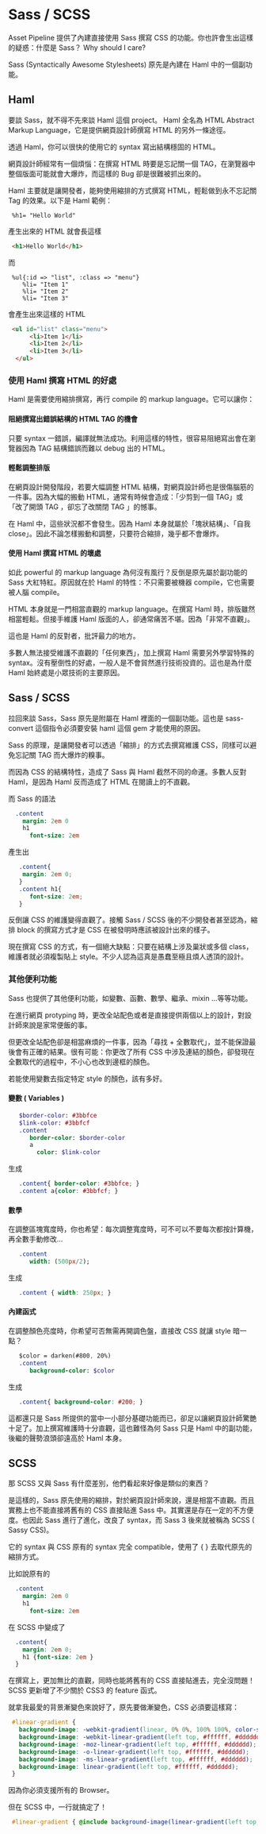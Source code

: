 # Sass / SCSS

Asset Pipeline 提供了內建直接使用 Sass 撰寫 CSS 的功能。你也許會生出這樣的疑惑：什麼是 Sass？ Why should I care?

Sass (Syntactically Awesome Stylesheets) 原先是內建在 Haml 中的一個副功能。

## Haml

要談 Sass，就不得不先來談 Haml 這個 project。 Haml 全名為 HTML Abstract Markup Language，它是提供網頁設計師撰寫 HTML 的另外一條途徑。

透過 Haml，你可以很快的使用它的 syntax 寫出結構穩固的 HTML。

網頁設計師經常有一個煩惱：在撰寫 HTML 時要是忘記關一個 TAG，在瀏覽器中整個版面可能就會大爆炸，而這樣的 Bug 卻是很難被抓出來的。

Haml 主要就是讓開發者，能夠使用縮排的方式撰寫 HTML，輕鬆做到永不忘記關 Tag 的效果。以下是 Haml 範例：

``` haml
 %h1= "Hello World"
```

產生出來的 HTML 就會長這樣

``` html
 <h1>Hello World</h1>
```

而

``` haml
 %ul{:id => "list", :class => "menu"}
    %li= "Item 1"
    %li= "Item 2"
    %li= "Item 3"
```

會產生出來這樣的 HTML

``` html
 <ul id="list" class="menu">
      <li>Item 1</li>
      <li>Item 2</li>
      <li>Item 3</li>
  </ul>
```

### 使用 Haml 撰寫 HTML 的好處

Haml 是需要使用縮排撰寫，再行 compile 的 markup language。它可以讓你：

#### 阻絕撰寫出錯誤結構的 HTML TAG 的機會

只要 syntax 一錯誤，編譯就無法成功。利用這樣的特性，很容易阻絕寫出會在瀏覽器因為 TAG 結構錯誤而難以 debug 出的 HTML。

#### 輕鬆調整排版

在網頁設計開發階段，若要大幅調整 HTML 結構，對網頁設計師也是很傷腦筋的一件事。因為大幅的搬動 HTML，通常有時候會造成：「少剪到一個 TAG」或 「改了開頭 TAG ，卻忘了改關閉 TAG 」的憾事。

在 Haml 中，這些狀況都不會發生。因為 Haml 本身就屬於「塊狀結構」、「自我 close」。因此不論怎樣搬動和調整，只要符合縮排，幾乎都不會爆炸。

#### 使用 Haml 撰寫 HTML 的壞處

如此 powerful 的 markup language 為何沒有風行？反倒是原先屬於副功能的 Sass 大紅特紅。原因就在於 Haml 的特性：不只需要被機器 compile，它也需要被人腦 compile。

HTML 本身就是一門相當直觀的 markup language。在撰寫 Haml 時，排版雖然相當輕鬆。但接手維護 Haml 版面的人，卻通常痛苦不堪。因為「非常不直觀」。

這也是 Haml 的反對者，批評最力的地方。

多數人無法接受維護不直觀的「任何東西」，加上撰寫 Haml 需要另外學習特殊的 syntax。沒有壓倒性的好處，一般人是不會貿然進行技術投資的。這也是為什麼 Haml 始終處是小眾技術的主要原因。


## Sass / SCSS

拉回來談 Sass，Sass 原先是附屬在 Haml 裡面的一個副功能。這也是 sass-convert 這個指令必須要安裝 haml 這個 gem 才能使用的原因。

Sass 的原理，是讓開發者可以透過「縮排」的方式去撰寫維護 CSS，同樣可以避免忘記關 TAG 而大爆炸的糗事。

而因為 CSS 的結構特性，造成了 Sass 與 Haml 截然不同的命運。多數人反對 Haml，是因為 Haml 反而造成了 HTML 在閱讀上的不直觀。

而 Sass 的語法

``` sass
  .content
    margin: 2em 0
    h1
      font-size: 2em
```

產生出

``` css
   .content{
    margin: 2em 0;
   }
   .content h1{
      font-size: 2em;
   }
```

反倒讓 CSS 的維護變得直觀了。接觸 Sass / SCSS 後的不少開發者甚至認為，縮排 block 的撰寫方式才是 CSS 在被發明時應該被設計出來的樣子。

現在撰寫 CSS 的方式，有一個絕大缺點：只要在結構上涉及巢狀或多個 class，維護者就必須複製貼上 style。不少人認為這真是愚蠢至極且煩人透頂的設計。

### 其他便利功能

Sass 也提供了其他便利功能，如變數、函數、數學、繼承、mixin …等等功能。

在進行網頁 protyping 時，更改全站配色或者是直接提供兩個以上的設計，對設計師來說是家常便飯的事。

但更改全站配色卻是相當麻煩的一件事，因為「尋找 + 全數取代」，並不能保證最後會有正確的結果。很有可能：你更改了所有 CSS 中涉及連結的顏色，卻發現在全數取代的過程中，不小心也改到邊框的顏色。

若能使用變數去指定特定 style 的顏色，該有多好。

#### 變數 ( Variables )

``` sass
   $border-color: #3bbfce
   $link-color: #3bbfcf
   .content
      border-color: $border-color
      a
        color: $link-color
```

生成

``` css
   .content{ border-color: #3bbfce; }
   .content a{color: #3bbfcf; }
```

#### 數學

在調整區塊寬度時，你也希望：每次調整寬度時，可不可以不要每次都按計算機，再全數手動修改…

``` sass
   .content
      width: (500px/2);
```

生成

``` css
   .content { width: 250px; }
```

#### 內建函式

在調整顏色亮度時，你希望可否無需再開調色盤，直接改 CSS 就讓 style 暗一點？

``` sass
   $color = darken(#800, 20%)
   .content
      background-color: $color
```

生成

``` css
   .content{ background-color: #200; }
```

這都還只是 Sass 所提供的當中一小部分基礎功能而已，卻足以讓網頁設計師驚艷十足了。加上撰寫維護時十分直觀，這也難怪為何 Sass 只是 Haml 中的副功能，後繼的聲勢浪頭卻遠高於 Haml 本身。

## SCSS

那 SCSS 又與 Sass 有什麼差別，他們看起來好像是類似的東西？

是這樣的，Sass 原先使用的縮排，對於網頁設計師來說，還是相當不直觀。而且實務上也不能直接將舊有的 CSS 直接貼進 Sass 中。其實還是存在一定的不方便度。也因此 Sass 進行了進化，改良了 syntax，而 Sass 3 後來就被稱為 SCSS ( Sassy CSS)。

它的 syntax 與 CSS 原有的 syntax 完全 compatible，使用了 { } 去取代原先的縮排方式。

比如說原有的

``` sass
  .content
    margin: 2em 0
    h1
      font-size: 2em
```
在 SCSS 中變成了

``` scss
  .content{
    margin: 2em 0;
    h1 {font-size: 2em }
  }

```
在撰寫上，更加無比的直觀，同時也能將舊有的 CSS 直接貼進去，完全沒問題！SCSS 更新增了不少關於 CSS3 的 feature 函式。

就拿我最愛的背景漸變色來說好了，原先要做漸變色，CSS 必須要這樣寫：

``` scss
 #linear-gradient {
   background-image: -webkit-gradient(linear, 0% 0%, 100% 100%, color-stop(0%, #ffffff), color-stop(100%, #dddddd));
   background-image: -webkit-linear-gradient(left top, #ffffff, #dddddd);
   background-image: -moz-linear-gradient(left top, #ffffff, #dddddd);
   background-image: -o-linear-gradient(left top, #ffffff, #dddddd);
   background-image: -ms-linear-gradient(left top, #ffffff, #dddddd);
   background-image: linear-gradient(left top, #ffffff, #dddddd);
 }

```
因為你必須支援所有的 Browser。

但在 SCSS 中，一行就搞定了！

``` scss
 #linear-gradient { @include background-image(linear-gradient(left top, white, #dddddd)); }
```

